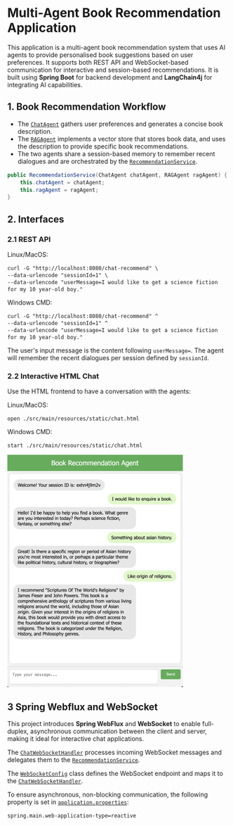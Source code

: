 # Multi-Agent Book Recommendation Application
This application is a multi-agent book recommendation system that uses AI agents to provide personalised book suggestions based on user preferences. 
It supports both REST API and WebSocket-based communication for interactive and session-based recommendations.
It is built using **Spring Boot** for backend development and **LangChain4j** for integrating AI capabilities.

## 1. Book Recommendation Workflow

- The [`ChatAgent`](./src/main/java/csci318/demo/service/ChatAgent.java) gathers user preferences and generates a concise book description.
- The [`RAGAgent`](./src/main/java/csci318/demo/service/RAGAgent.java) 
implements a vector store that stores book data, and uses the description to provide specific book recommendations.
- The two agents share a session-based memory to remember recent dialogues and are orchestrated by the [`RecommendationService`](./src/main/java/csci318/demo/service/RecommendationService.java).

```java
public RecommendationService(ChatAgent chatAgent, RAGAgent ragAgent) {
    this.chatAgent = chatAgent;
    this.ragAgent = ragAgent;
}
```

## 2. Interfaces
### 2.1 REST API
Linux/MacOS:
```shell
curl -G "http://localhost:8080/chat-recommend" \
--data-urlencode "sessionId=1" \
--data-urlencode "userMessage=I would like to get a science fiction for my 10 year-old boy."
```
Windows CMD:
```shell
curl -G "http://localhost:8080/chat-recommend" ^
--data-urlencode "sessionId=1" ^
--data-urlencode "userMessage=I would like to get a science fiction for my 10 year-old boy."
```

The user's input message is the content following `userMessage=`.
The agent will remember the recent dialogues per session defined by `sessionId`.
### 2.2 Interactive HTML Chat
Use the HTML frontend to have a conversation with the agents:

Linux/MacOS:
```shell
open ./src/main/resources/static/chat.html
```
Windows CMD:
```shell
start ./src/main/resources/static/chat.html
```
<img src="./screenshot/chat.png" alt="chat" style="width:400px">

## 3 Spring Webflux and WebSocket
This project introduces **Spring WebFlux** and **WebSocket** to enable full-duplex, asynchronous communication between the client and server, 
making it ideal for interactive chat applications.

The [`ChatWebSocketHandler`](./src/main/java/csci318/demo/presentation/websocket/ChatWebSocketHandler.java) processes incoming WebSocket messages 
and delegates them to the [`RecommendationService`](./src/main/java/csci318/demo/service/RecommendationService.java).
<!--
```java 
@Component
public class ChatWebSocketHandler implements WebSocketHandler {
    private final RecommendationService recommendationService;
    public ChatWebSocketHandler(RecommendationService recommendationService) {
        this.recommendationService = recommendationService;
    }
    @Override
    public Mono<Void> handle(WebSocketSession session) {
        String sessionId = session.getId();
        return session.send(
                session.receive()
                        .map(WebSocketMessage::getPayloadAsText)
                        .map(text -> {
                            // delegate to service
                            String reply = recommendationService.recommend(sessionId, text);
                            return session.textMessage(reply);
                        })
        );
    }
}
```
-->

The [`WebSocketConfig`](./src/main/java/csci318/demo/infrastructure/ws/WebSocketConfig.java)
class defines the WebSocket endpoint and maps it to the [`ChatWebSocketHandler`](./src/main/java/csci318/demo/presentation/websocket/ChatWebSocketHandler.java).
<!--
```java
@Configuration
public class WebSocketConfig {
    private final ChatWebSocketHandler handler;
    public WebSocketConfig(ChatWebSocketHandler handler) {
        this.handler = handler;
    }
    @Bean
    public SimpleUrlHandlerMapping handlerMapping() {
        return new SimpleUrlHandlerMapping(Map.of("/chat", handler), 10);
    }
    @Bean
    public WebSocketHandlerAdapter handlerAdapter() {
        return new WebSocketHandlerAdapter();
    }
}
```
-->

To ensure asynchronous, non-blocking communication, the following property is set in
[`application.properties`](./src/main/resources/application.properties):
```properties
spring.main.web-application-type=reactive
```
